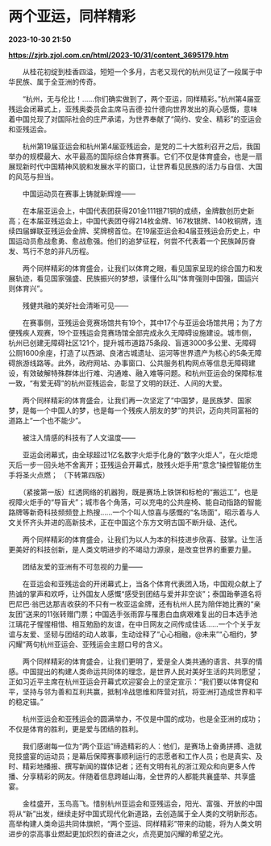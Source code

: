 # 两个亚运，同样精彩

**2023-10-30 21:50**

**https://zjrb.zjol.com.cn/html/2023-10/31/content_3695179.htm**

　　从桂花初绽到桂香四溢，短短一个多月，古老又现代的杭州见证了一段属于中华民族、属于全亚洲的传奇。

　　“杭州，无与伦比！……你们确实做到了，两个亚运，同样精彩。”杭州第4届亚残运会闭幕式上，亚残奥委员会主席马吉德·拉什德向世界发出的真心感慨，意味着中国兑现了对国际社会的庄严承诺，为世界奉献了“简约、安全、精彩”的亚运会和亚残运会。

　　杭州第19届亚运会和杭州第4届亚残运会，是党的二十大胜利召开之后，我国举办的规模最大、水平最高的国际综合体育赛事。它们不仅是体育盛会，也是一扇展现新时代中国精神风貌和发展水平的窗口，让世界看见民族的活力与自信、大国的风范与担当。

　　中国运动员在赛事上铸就新辉煌——

　　在本届亚运会上，中国代表团获得201金111银71铜的成绩，金牌数创历史新高；在本届亚残运会上，中国代表团夺得214枚金牌、167枚银牌、140枚铜牌，连续四届蝉联亚残运会金牌、奖牌榜首位。在19届亚运会和4届亚残运会历史上，中国运动员愈战愈勇、愈战愈强。他们的追梦征程，何尝不代表着一个民族踔厉奋发、笃行不怠的非凡历程。

　　两个同样精彩的体育盛会，让我们以体育之眼，看见国家呈现的综合国力和发展轨迹，看见国家强盛、民族振兴的梦想，读懂什么叫“体育强则中国强，国运兴则体育兴”。

　　残健共融的美好社会清晰可见——

　　在赛事侧，亚残运会竞赛场馆共有19个，其中17个与亚运会场馆共用；为了方便残疾人观赛，19个亚残运会竞赛场馆全部完成永久无障碍设施建设。城市侧，杭州已创建无障碍社区121个，提升城市道路75条段、盲道3000多公里、无障碍公厕1600余座，打造了以西湖、良渚古城遗址、运河等世界遗产为核心的5条无障碍旅游线路等。此外，政府网站、办事窗口、公共服务机构网点等信息无障碍建设，有效破解特殊群体出行难、沟通难、融入难等问题。和杭州亚运会的保障标准一致，“有爱无碍”的杭州亚残运会，彰显了文明的跃迁、人间的大爱。

　　两个同样精彩的体育盛会，让我们再一次坚定了“中国梦，是民族梦、国家梦，是每一个中国人的梦，也是每一个残疾人朋友的梦”的共识，迈向共同富裕的道路上“一个也不能少”。

　　被注入情感的科技有了人文温度——

　　亚运会闭幕式，由全球超过1亿名数字火炬手化身的“数字火炬人”，在火炬熄灭后一步一回头地不舍离开；亚残运会开幕式，肢残火炬手用“意念”操控智能仿生手将圣火点燃； （下转第四版）

　　（紧接第一版）红透网络的机器狗，既是赛场上铁饼和标枪的“搬运工”，也是视障火炬手的“导盲犬”；城市各个角落，可以充电的公共座椅、能自动指路的智能路牌等新奇科技频频登上热搜……一个个叫人惊喜与感慨的“名场面”，昭示着与人文关怀齐头并进的高新技术，正在中国这个东方文明古国不断升级、迭代。

　　两个同样精彩的体育盛会，让我们为以人为本的科技进步欣喜、鼓掌。让生活更美好的科技创新，是人类文明进步的不竭动力源泉，是改变世界的重要力量。

　　团结友爱的亚洲有不可忽视的力量——

　　在亚运会和亚残运会的开闭幕式上，当各个体育代表团入场，中国观众献上了热诚的掌声和欢呼，让外国友人感慨“感受到团结与爱并非空谈”；泰国跆拳道名将巴尼巴·翁巴达那吉收获的不只有一枚亚运金牌，还有杭州人民为陪伴她比赛的“亲友团”送来的11张转赠门票；中国选手张雨霏与罹患白血病艰难复出的日本选手池江璃花子惺惺相惜、相互勉励的友谊，在中日网友之间传成佳话……一个个关乎友谊与友爱、坚韧与团结的动人故事，生动诠释了“心心相融，@未来”“心相约，梦闪耀”两句杭州亚运会、亚残运会主题口号的含义。

　　两个同样精彩的体育盛会，让我们更明了，爱是全人类共通的语言、共享的情感。中国提出的构建人类命运共同体的理念，是世界人民对美好生活的共同愿望；正如习近平主席在杭州亚运会开幕式欢迎宴会上的坚定宣示：“我们要以体育促和平，坚持与邻为善和互利共赢，抵制冷战思维和阵营对抗，将亚洲打造成世界和平的稳定锚。”

　　杭州亚运会和亚残运会的圆满举办，不仅是中国的成功，也是全亚洲的成功；不仅是体育的胜利，更是爱与团结的胜利。

　　我们感谢每一位为“两个亚运”缔造精彩的人：他们，是赛场上奋勇拼搏、造就竞技盛宴的运动员；是幕后保障赛事顺利运行的志愿者和工作人员；也是真实、及时、精彩地播报、撰写新闻的媒体记者；还有文明有礼的浙江观众和向更多人传播、分享精彩的网友。伴随着信息跨越山海，全世界的人都能共襄盛举、共享盛宴。

　　金桂盛开，玉鸟高飞。惜别杭州亚运会和亚残运会，阳光、富强、开放的中国将从“新”出发，继续走好中国式现代化新道路，去创造属于全人类的文明新形态。高举构建人类命运共同体旗帜，“两个亚运、同样精彩”带来的动能，将为人类文明进步的崇高事业燃起更加炽烈的奋进之火，点亮更加闪耀的希望之光。